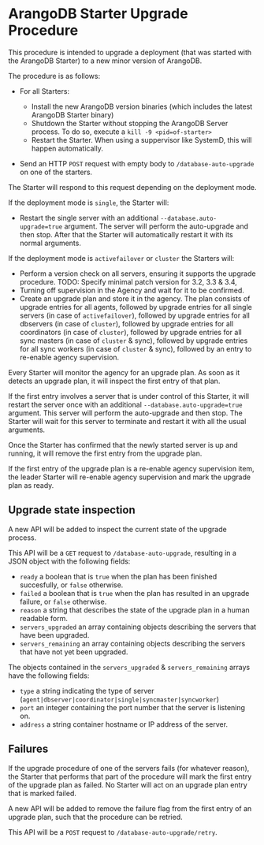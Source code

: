 # ArangoDB Starter Upgrade Procedure

This procedure is intended to upgrade a deployment (that was started with the ArangoDB Starter)
to a new minor version of ArangoDB.

The procedure is as follows:

- For all Starters:
  - Install the new ArangoDB version binaries (which includes the latest ArangoDB Starter binary)
  - Shutdown the Starter without stopping the ArangoDB Server process.
    To do so, execute a `kill -9 <pid=of-starter>`
  - Restart the Starter. When using a suppervisor like SystemD, this will happen automatically.

- Send an HTTP `POST` request with empty body to `/database-auto-upgrade` on one of the starters.

The Starter will respond to this request depending on the deployment mode.

If the deployment mode is `single`, the Starter will:

- Restart the single server with an additional `--database.auto-upgrade=true` argument.
  The server will perform the auto-upgrade and then stop.
  After that the Starter will automatically restart it with its normal arguments.

If the deployment mode is `activefailover` or `cluster` the Starters will:

- Perform a version check on all servers, ensuring it supports the upgrade procedure.
  TODO: Specify minimal patch version for 3.2, 3.3 & 3.4,
- Turning off supervision in the Agency and wait for it to be confirmed.
- Create an upgrade plan and store it in the agency.
  The plan consists of upgrade entries for all agents,
  followed by upgrade entries for all single servers (in case of `activefailover`),
  followed by upgrade entries for all dbservers (in case of `cluster`),
  followed by upgrade entries for all coordinators (in case of `cluster`),
  followed by upgrade entries for all sync masters (in case of `cluster` & sync),
  followed by upgrade entries for all sync workers (in case of `cluster` & sync),
  followed by an entry to re-enable agency supervision.

Every Starter will monitor the agency for an upgrade plan.
As soon as it detects an upgrade plan, it will inspect the first entry
of that plan.

If the first entry involves a server that is under control of this Starter,
it will restart the server once with an additional
`--database.auto-upgrade=true` argument.
This server will perform the auto-upgrade and then stop.
The Starter will wait for this server to terminate and restart it with all
the usual arguments.

Once the Starter has confirmed that the newly started server is up and running,
it will remove the first entry from the upgrade plan.

If the first entry of the upgrade plan is a re-enable agency supervision
item, the leader Starter will re-enable agency supervision and mark
the upgrade plan as ready.

## Upgrade state inspection

A new API will be added to inspect the current state of the upgrade process.

This API will be a `GET` request to `/database-auto-upgrade`, resulting in
a JSON object with the following fields:

- `ready` a boolean that is `true` when the plan has been finished succesfully,
  or `false` otherwise.
- `failed` a boolean that is `true` when the plan has resulted in an
  upgrade failure, or `false` otherwise.
- `reason` a string that describes the state of the upgrade plan in a
  human readable form.
- `servers_upgraded` an array containing objects describing the servers that have
  been upgraded.
- `servers_remaining` an array containing objects describing the servers that
  have not yet been upgraded.

The objects contained in the `servers_upgraded` & `servers_remaining` arrays
have the following fields:

- `type` a string indicating the type of server
  (`agent|dbserver|coordinator|single|syncmaster|syncworker`)
- `port` an integer containing the port number that the server is listening on.
- `address` a string container hostname or IP address of the server.

## Failures

If the upgrade procedure of one of the servers fails (for whatever reason),
the Starter that performs that part of the procedure will mark the
first entry of the upgrade plan as failed.
No Starter will act on an upgrade plan entry that is marked failed.

A new API will be added to remove the failure flag from the first entry
of an upgrade plan, such that the procedure can be retried.

This API will be a `POST` request to `/database-auto-upgrade/retry`.
